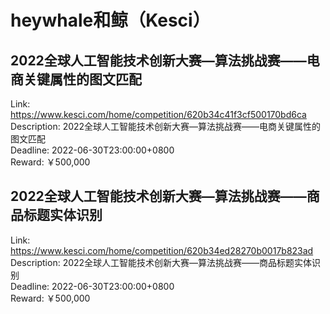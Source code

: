 # heywhale和鲸（Kesci）



## 2022全球人工智能技术创新大赛—算法挑战赛——电商关键属性的图文匹配

Link: https://www.kesci.com/home/competition/620b34c41f3cf500170bd6ca  
Description: 2022全球人工智能技术创新大赛—算法挑战赛——电商关键属性的图文匹配  
Deadline: 2022-06-30T23:00:00+0800  
Reward: ￥500,000  


## 2022全球人工智能技术创新大赛—算法挑战赛——商品标题实体识别

Link: https://www.kesci.com/home/competition/620b34ed28270b0017b823ad  
Description: 2022全球人工智能技术创新大赛—算法挑战赛——商品标题实体识别  
Deadline: 2022-06-30T23:00:00+0800  
Reward: ￥500,000  

